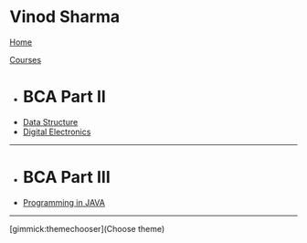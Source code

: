 # Vinod Sharma

[Home](index.md)

[Courses]()

  * # BCA Part II
  * [Data Structure](DSA/index.md)
  * [Digital Electronics](DE/index.md)
  - - - -
  * # BCA Part III
  * [Programming in JAVA](J/index.md)
  - - - -

[gimmick:themechooser](Choose theme)